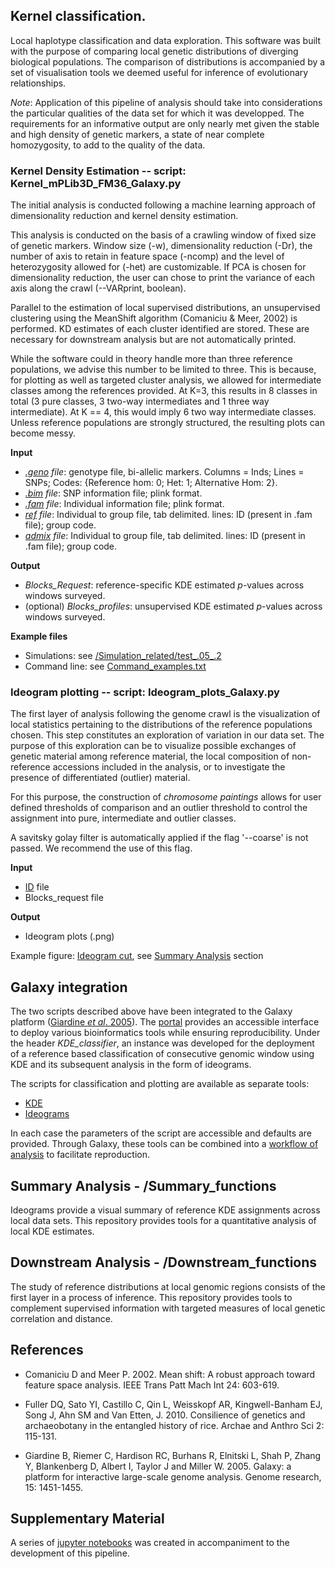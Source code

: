 ## Kernel classification.

Local haplotype classification and data exploration. This software was built with the purpose of comparing local 
genetic distributions of diverging biological populations. The comparison of distributions is accompanied by a set of 
visualisation tools we deemed useful for inference of evolutionary relationships.

_Note_: Application of this pipeline of analysis should take into considerations the particular qualities of the data set for which 
it was developped. The requirements for an informative output are only nearly met given the stable and high density of genetic markers,
 a state of near complete homozygosity, to add to the quality of the data.

### Kernel Density Estimation -- script: Kernel_mPLib3D_FM36_Galaxy.py 

The initial analysis is conducted following a machine learning approach 
of dimensionality reduction and kernel density estimation. 

This analysis is conducted on the basis of a crawling window of fixed size of genetic markers. Window size (-w), 
dimensionality reduction (-Dr), the number of axis to retain in feature space (-ncomp) and the level of heterozygosity allowed 
for (-het) are customizable. If PCA is chosen for dimensionality reduction, the user can chose to print the variance 
of each axis along the crawl (--VARprint, boolean).

Parallel to the estimation of local supervised distributions, an unsupervised clustering using the MeanShift algorithm 
(Comaniciu & Meer, 2002) is performed. KD estimates of each cluster identified are stored. These are necessary for downstream analysis 
but are not automatically printed.

While the software could in theory handle more than three reference populations, we advise this number to be limited to three. 
This is because, for plotting as well as targeted cluster analysis, we allowed for intermediate classes among the references 
provided. At K=3, this results in 8 classes in total (3 pure classes, 3 two-way intermediates and 1 three way intermediate). 
At K == 4, this would imply 6 two way intermediate classes. Unless reference populations are strongly structured, the resulting plots 
can become messy.

**Input**

- *[.geno](https://github.com/SantosJGND/Galaxy_KDE_classifier/blob/master/Simulation_related/test_.05_.2/test.geno) file*: genotype file, bi-allelic markers. Columns = Inds; Lines = SNPs; Codes: {Reference hom: 0; Het: 1; Alternative Hom: 2}.
- *[.bim](https://github.com/SantosJGND/Galaxy_KDE_classifier/blob/master/Simulation_related/test_.05_.2/test.bim) file*: SNP information file; plink format.
- *[.fam](https://github.com/SantosJGND/Galaxy_KDE_classifier/blob/master/Simulation_related/test_.05_.2/test.fam) file*: Individual information file; plink format.
- *[ref](https://github.com/SantosJGND/Galaxy_KDE_classifier/blob/master/Simulation_related/refs_sim.txt) file*: Individual to group file, tab delimited. lines: ID (present in .fam file); group code.
- *[admix](https://github.com/SantosJGND/Galaxy_KDE_classifier/blob/master/Simulation_related/admx_sim.txt) file*: Individual to group file, tab delimited. lines: ID (present in .fam file); group code.

**Output**

- *Blocks_Request*: reference-specific KDE estimated *p*-values across windows surveyed. 
- (optional) *Blocks_profiles*: unsupervised KDE estimated *p*-values across windows surveyed.

**Example files**

- Simulations: see [/Simulation_related/test_.05_.2](Galaxy_KDE_classifier/Simulation_related/test_.05_.2/Ideo_sample32_CHR01_Z1.6_bin9.png)
- Command line: see [Command_examples.txt](Command_examples.txt)

### Ideogram plotting -- script: Ideogram_plots_Galaxy.py

The first layer of analysis following the genome crawl is the visualization of local statistics pertaining 
to the distributions of the reference populations chosen. This step constitutes an exploration of variation 
in our data set. The purpose of this exploration can be to visualize possible exchanges of genetic material among 
reference material, the local composition of non-reference accessions included in the analysis, or to investigate 
the presence of differentiated (outlier) material.

For this purpose, the construction of _chromosome paintings_ allows for user defined thresholds of comparison and an 
outlier threshold to control the assignment into pure, intermediate and outlier classes.

A savitsky golay filter is automatically applied if the flag '--coarse' is not passed. We recommend the use of this flag.

**Input**

- [ID](https://github.com/SantosJGND/Galaxy_KDE_classifier/blob/master/Simulation_related/Focus_IDs.txt) file
- Blocks_request file

**Output**

- Ideogram plots (.png)

Example figure: [Ideogram cut](Fig_4.png), see [Summary Analysis](https://github.com/SantosJGND/Galaxy_KDE_classifier/tree/master/Summary_functions) section


## Galaxy integration

The two scripts described above have been integrated to the Galaxy platform ([Giardine *et al*. 2005](https://genome.cshlp.org/content/15/10/1451.short)). 
The [portal](http://galaxy.southgreen.fr/galaxy/) provides an accessible interface to deploy various bioinformatics tools while ensuring reproducibility. Under the header *KDE_classifier*, an instance 
was developed for the deployment of a reference based classification of consecutive genomic window using KDE and its subsequent analysis in the form of ideograms.

The scripts for classification and plotting are available as separate tools:

- [KDE](http://galaxy.southgreen.fr/galaxy/root?tool_id=KDE1) 
- [Ideograms](http://galaxy.southgreen.fr/galaxy/root?tool_id=Ideogram)

In each case the parameters of the script are accessible and defaults are provided. 
Through Galaxy, these tools can be combined into a [workflow of analysis](http://galaxy.southgreen.fr/galaxy/u/acomte/p/reconstruction-of-mosaic-genomes) to facilitate reproduction.

## Summary Analysis - /Summary_functions

Ideograms provide a visual summary of reference KDE assignments across local data sets. This repository provides tools for 
a quantitative analysis of local KDE estimates.

## Downstream Analysis - /Downstream_functions

The study of reference distributions at local genomic regions consists of the first layer in a process of inference. This repository 
provides tools to complement supervised information with targeted measures of local genetic correlation and distance.

## References

- Comaniciu D and Meer P. 2002. Mean shift: A robust approach toward feature space analysis. IEEE Trans Patt Mach Int 24: 603-619.

- Fuller DQ, Sato YI, Castillo C, Qin L, Weisskopf AR, Kingwell-Banham EJ, Song J, Ahn SM and Van Etten, J. 2010. Consilience of genetics and archaeobotany in the entangled history of rice. Archae and Anthro Sci 2: 115-131.

- Giardine B, Riemer C, Hardison RC, Burhans R, Elnitski L, Shah P, Zhang Y, Blankenberg D, Albert I, Taylor J and Miller W. 2005. Galaxy: a platform for interactive large-scale genome analysis. Genome research, 15: 1451-1455.

## Supplementary Material

A series of [jupyter notebooks](https://github.com/SantosJGND/Genetic-data-analysis) was created in accompaniment to the development of this
pipeline.